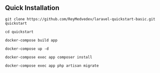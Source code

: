 ## Quick Installation

    git clone https://github.com/ReyMedvedev/laravel-quickstart-basic.git quickstart

    cd quickstart

    docker-compose build app

    docker-compose up -d

    docker-compose exec app composer install

    docker-compose exec app php artisan migrate
